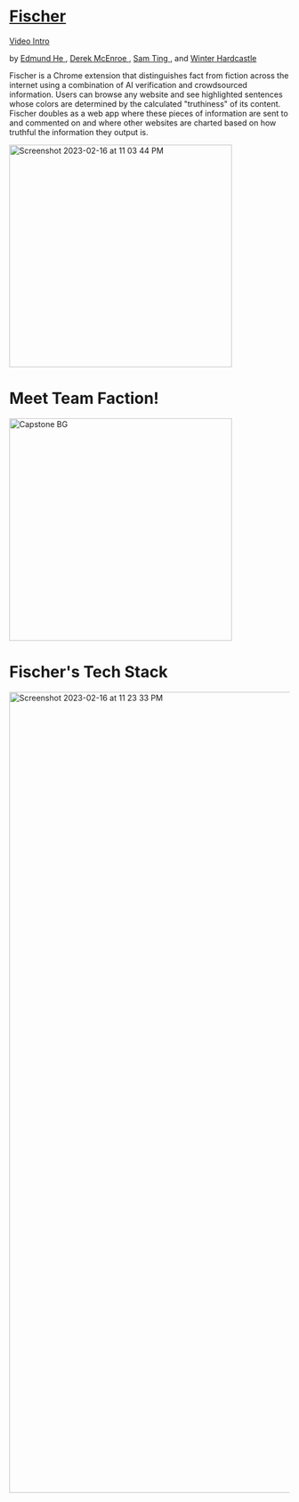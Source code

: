 ## <h1> <a href='https://faction-fischer.vercel.app/'>Fischer </a> </h1>  <span>    <a href='https://www.youtube.com/watch?v=qNRTOJS4VqE'> Video Intro </a>
  
<p>     by <a href='linkedin.com/in/eddiefahrenheit'> Edmund He </a>, <a href='linkedin.com/in/derekmcenroe'> Derek McEnroe </a>, <a href='linkedin.com/in/samnting'> Sam Ting </a>, and <a href='linkedin.com/in/winter-hardcastle'> Winter Hardcastle </a> </p>
  
<p>   Fischer is a Chrome extension that distinguishes fact from fiction across the internet using a combination of AI verification and crowdsourced information. Users can browse any website and see highlighted sentences whose colors are determined by the calculated "truthiness" of its content. Fischer doubles as a web app where these pieces of information are sent to and commented on and where other websites are charted based on how truthful the information they output is. </p>

<img width="400" alt="Screenshot 2023-02-16 at 11 03 44 PM" src="https://user-images.githubusercontent.com/114819096/219547220-4390cc6b-3cd8-4c8e-8bca-77d3ad1af932.png">

<h1> Meet Team Faction! </h1>
<img width="400" alt="Capstone BG" src="https://user-images.githubusercontent.com/114819096/219547245-fd9e9628-0ff2-4d09-84be-4056f36fa9a8.png">

  <h1> Fischer's Tech Stack </h1>
<img width="1440" alt="Screenshot 2023-02-16 at 11 23 33 PM" src="https://user-images.githubusercontent.com/114819096/219548942-7b791d2a-e802-4652-9a00-affef6ca83c7.png">
